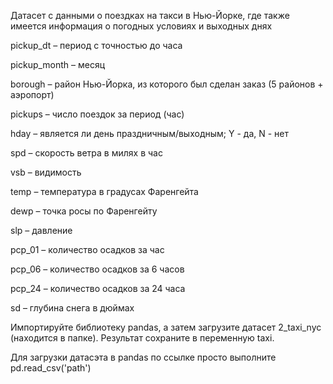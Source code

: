 Датасет с данными о поездках на такси в Нью-Йорке, где также имеется информация о погодных условиях и выходных днях

pickup_dt – период с точностью до часа

pickup_month – месяц

borough – район Нью-Йорка, из которого был сделан заказ (5 районов + аэропорт)

pickups – число поездок за период (час)

hday – является ли день праздничным/выходным; Y - да,  N - нет

spd – скорость ветра в милях в час

vsb – видимость

temp – температура в градусах Фаренгейта

dewp – точка росы по Фаренгейту

slp – давление

pcp_01 – количество осадков за час

pcp_06 – количество осадков за 6 часов

pcp_24 – количество осадков за 24 часа

sd – глубина снега в дюймах

Импортируйте библиотеку pandas, а затем загрузите датасет 2_taxi_nyc (находится в папке). Результат сохраните в переменную taxi.

Для загрузки датасэта в pandas по ссылке просто выполните pd.read_csv('path')
